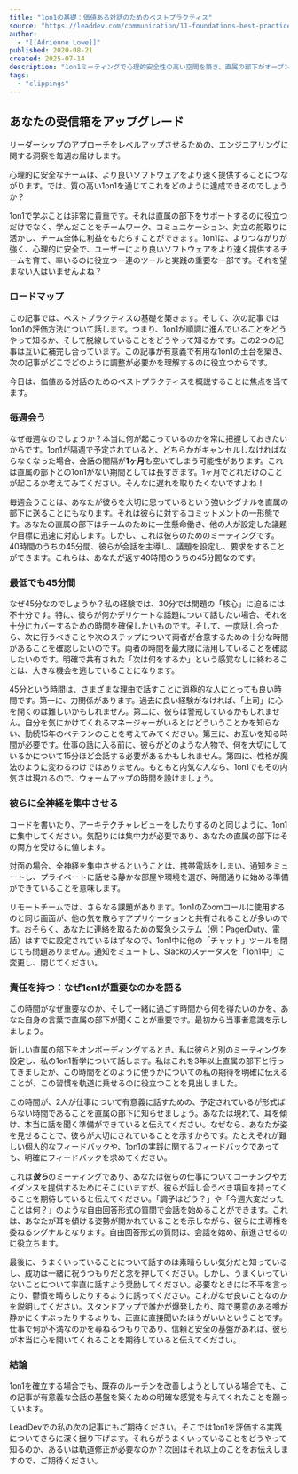 ```yaml
---
title: "1on1の基礎：価値ある対話のためのベストプラクティス"
source: "https://leaddev.com/communication/11-foundations-best-practices-conversations-count"
author:
  - "[[Adrienne Lowe]]"
published: 2020-08-21
created: 2025-07-14
description: "1on1ミーティングで心理的安全性の高い空間を築き、直属の部下がオープンになれるようにするためのベストプラクティス"
tags:
  - "clippings"
---
```

## あなたの受信箱をアップグレード

リーダーシップのアプローチをレベルアップさせるための、エンジニアリングに関する洞察を毎週お届けします。

心理的に安全なチームは、より良いソフトウェアをより速く提供することにつながります。では、質の高い1on1を通じてこれをどのように達成できるのでしょうか？

1on1で学ぶことは非常に貴重です。それは直属の部下をサポートするのに役立つだけでなく、学んだことをチームワーク、コミュニケーション、対立の舵取りに活かし、チーム全体に利益をもたらすことができます。1on1は、よりつながりが強く、心理的に安全で、ユーザーにより良いソフトウェアをより速く提供するチームを育て、率いるのに役立つ一連のツールと実践の重要な一部です。それを望まない人はいませんよね？

### ロードマップ

この記事では、ベストプラクティスの基礎を築きます。そして、次の記事では1on1の評価方法について話します。つまり、1on1が順調に進んでいることをどうやって知るか、そして脱線していることをどうやって知るかです。この2つの記事は互いに補完し合っています。この記事が有意義で有用な1on1の土台を築き、次の記事がどこでどのように調整が必要かを理解するのに役立つからです。

今日は、価値ある対話のためのベストプラクティスを概説することに焦点を当てます。

### 毎週会う

なぜ毎週なのでしょうか？本当に何が起こっているのかを常に把握しておきたいからです。1on1が隔週で予定されていると、どちらかがキャンセルしなければならなくなった場合、会話の間隔が**1ヶ月**も空いてしまう可能性があります。これは直属の部下との1on1がない期間としては長すぎます。1ヶ月でどれだけのことが起こるか考えてみてください。そんなに遅れを取りたくないですよね！

毎週会うことは、あなたが彼らを大切に思っているという強いシグナルを直属の部下に送ることにもなります。それは彼らに対するコミットメントの一形態です。あなたの直属の部下はチームのために一生懸命働き、他の人が設定した議題や目標に迅速に対応します。しかし、これは彼らのためのミーティングです。40時間のうちの45分間、彼らが会話を主導し、議題を設定し、要求をすることができます。これらは、あなたが返す40時間のうちの45分間なのです。

### 最低でも45分間

なぜ45分なのでしょうか？私の経験では、30分では問題の「核心」に迫るには不十分です。特に、彼らが何かデリケートな話題について話したい場合、それを十分にカバーするための時間を確保したいものです。そして、一度話し合ったら、次に行うべきことや次のステップについて両者が合意するための十分な時間があることを確認したいのです。両者の時間を最大限に活用していることを確認したいのです。明確で共有された「次は何をするか」という感覚なしに終わることは、大きな機会を逃していることになります。

45分という時間は、さまざまな理由で話すことに消極的な人にとっても良い時間です。第一に、力関係があります。過去に良い経験がなければ、「上司」に心を開くのは難しいかもしれません。第二に、彼らは警戒しているかもしれません。自分を気にかけてくれるマネージャーがいるとはどういうことかを知らない、勤続15年のベテランのことを考えてみてください。第三に、お互いを知る時間が必要です。仕事の話に入る前に、彼らがどのような人物で、何を大切にしているかについて15分ほど会話する必要があるかもしれません。第四に、性格が魔法のように変わるわけではありません。もともと内気な人なら、1on1でもその内気さは現れるので、ウォームアップの時間を設けましょう。

### 彼らに全神経を集中させる

コードを書いたり、アーキテクチャレビューをしたりするのと同じように、1on1に集中してください。気配りには集中力が必要であり、あなたの直属の部下はその両方を受けるに値します。

対面の場合、全神経を集中させるということは、携帯電話をしまい、通知をミュートし、プライベートに話せる静かな部屋や環境を選び、時間通りに始める準備ができていることを意味します。

リモートチームでは、さらなる課題があります。1on1のZoomコールに使用するのと同じ画面が、他の気を散らすアプリケーションと共有されることが多いのです。おそらく、あなたに連絡を取るための緊急システム（例：PagerDuty、電話）はすでに設定されているはずなので、1on1中に他の「チャット」ツールを閉じても問題ありません。通知をミュートし、Slackのステータスを「1on1中」に変更し、閉じてください。

### 責任を持つ：なぜ1on1が重要なのかを語る

この時間がなぜ重要なのか、そして一緒に過ごす時間から何を得たいのかを、あなた自身の言葉で直属の部下が聞くことが重要です。最初から当事者意識を示しましょう。

新しい直属の部下をオンボーディングするとき、私は彼らと別のミーティングを設定し、私の1on1哲学について話します。私はこれを3年以上直属の部下と行ってきましたが、この時間をどのように使うかについての私の期待を明確に伝えることが、この習慣を軌道に乗せるのに役立つことを見出しました。

この時間が、2人が仕事について有意義に話すための、予定されているが形式ばらない時間であることを直属の部下に知らせましょう。あなたは現れて、耳を傾け、本当に話を聞く準備ができていると伝えてください。なぜなら、あなたが姿を見せることで、彼らが大切にされていることを示すからです。たとえそれが難しい個人的なフィードバックや、1on1の実践に関するフィードバックであっても、明確にフィードバックを求めてください。

これは***彼ら***のミーティングであり、あなたは彼らの仕事についてコーチングやガイダンスを提供するためにそこにいますが、彼らが話し合うべき項目を持ってくることを期待していると伝えてください。「調子はどう？」や「今週大変だったことは何？」のような自由回答形式の質問で会話を始めることができます。これは、あなたが耳を傾ける姿勢が開かれていることを示しながら、彼らに主導権を委ねるシグナルとなります。自由回答形式の質問は、会話を始め、前進させるのに役立ちます。

最後に、うまくいっていることについて話すのは素晴らしい気分だと知っているし、成功は一緒に祝うつもりだと念を押してください。しかし、うまくいっていないことについて率直に話すよう奨励してください。必要なときには不平を言ったり、鬱憤を晴らしたりするように誘ってください。これがなぜ良いことなのかを説明してください。スタンドアップで誰かが爆発したり、陰で悪意のある噂が静かにくすぶったりするよりも、正直に直接聞いたほうがいいということです。仕事で何が不満なのかを尋ねるつもりであり、信頼と安全の基盤があれば、彼らが本当に心を開いてくれることを期待していると伝えてください。

### 結論

1on1を確立する場合でも、既存のルーチンを改善しようとしている場合でも、この記事が有意義な会話の基盤を築くための明確な感覚を与えてくれたことを願っています。

LeadDevでの私の次の記事にもご期待ください。そこでは1on1を評価する実践についてさらに深く掘り下げます。それらがうまくいっていることをどうやって知るのか、あるいは軌道修正が必要なのか？次回はそれ以上のことをお伝えしますので、ご期待ください。
